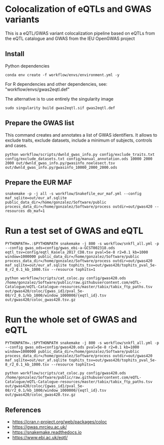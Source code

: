 # Colocalization of eQTLs and GWAS variants

This is a eQTL/GWAS variant colocalization pipeline based on eQTLs from the eQTL catalogue and GWAS from the IEU OpenGWAS project

## Install

Python dependencies

~~~
conda env create -f workflow/envs/environment.yml -y
~~~

For R dependencies and other dependencies, see: "workflow/envs/gwas2eqtl.def"

The alternative is to use entirely the singularity image

~~~
sudo singularity build gwas2eqtl.sif gwas2eqtl.def
~~~

## Prepare the GWAS list

This command creates and annotates a list of GWAS identifiers.
It allows to exclude traits, exclude datasets, include a minimum of subjects, controls and cases.

~~~
python workflow/scripts/dwnld_gwas_info.py config/exclude_traits.txt config/exclude_datasets.txt config/manual_annotation.ods 10000 2000 2000 out/dwnld_gwas_info.py/gwasinfo_noelesect.tsv out/dwnld_gwas_info.py/gwasinfo_10000_2000_2000.ods
~~~

## Prepare the EUR MAF

~~~
snakemake -p -j all -s workflow/Snakefile_eur_maf.yml --config  maf_sqlite=out/eur_af.sqlite public_data_dir=/home/gonzalez/Software/public process_data_dir=/home/gonzalez/Software/process outdir=out/gwas420 --resources db_maf=1
~~~

# Run a test set of GWAS and eQTL

~~~
PYTHONPATH=.:$PYTHONPATH snakemake -j 800 -s workflow/snkfl_all.yml -p --config gwas_ods=config/gwas_ebi-a-GCST002318.ods eqtl_tsv=config/eqtl_Kasela_2017_CD8.tsv pval=5e-8 r2=0.1 kb=1000 window=1000000 public_data_dir=/home/gonzalez/Software/public process_data_dir=/home/gonzalez/Software/process outdir=out/gwas420 maf_sqlite=out/eur_af.sqlite tophits_tsv=out/gwas420/tophits_pval_5e-8_r2_0.1_kb_1000.tsv --resource tophits=1
~~~

~~~
python workflow/scripts/cat_coloc.py config/gwas420.ods  /home/gonzalez/Software/public/raw.githubusercontent.com/eQTL-Catalogue/eQTL-Catalogue-resources/master/tabix/tabix_ftp_paths.tsv   out/gwas420/coloc/{gwas_id}/pval_5e-08/r2_0.1/kb_1000/window_1000000/{eqtl_id}.tsv out/gwas420/coloc_gwas420.tsv.gz
~~~

# Run the whole set of GWAS and eQTL

~~~
PYTHONPATH=.:$PYTHONPATH snakemake -j 800 -s workflow/snkfl_all.yml -p --config gwas_ods=config/gwas420.ods pval=5e-8 r2=0.1 kb=1000 window=1000000 public_data_dir=/home/gonzalez/Software/public process_data_dir=/home/gonzalez/Software/process outdir=out/gwas420 maf_sqlite=out/eur_af.sqlite tophits_tsv=out/gwas420/tophits_pval_5e-8_r2_0.1_kb_1000.tsv --resource tophits=1
~~~

~~~
python workflow/scripts/cat_coloc.py config/gwas420.ods  /home/gonzalez/Software/public/raw.githubusercontent.com/eQTL-Catalogue/eQTL-Catalogue-resources/master/tabix/tabix_ftp_paths.tsv   out/gwas420/coloc/{gwas_id}/pval_5e-08/r2_0.1/kb_1000/window_1000000/{eqtl_id}.tsv out/gwas420/coloc_gwas420.tsv.gz
~~~

## References

- <https://cran.r-project.org/web/packages/coloc>
- <https://gwas.mrcieu.ac.uk/>
- <https://snakemake.readthedocs.io>
- <https://www.ebi.ac.uk/eqtl/>
